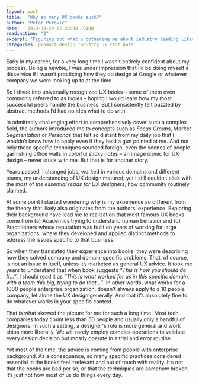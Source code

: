 ```yaml
---
layout: post
title:  "Why so many UX books suck?"
author: "Petar Perovic"
date:   2019-09-29 22:30:00 +0100
readingtime: "2"
excerpt: "Figuring out what’s bothering me about industry leading literature"
categories: product design industry ux rant hate
---
```


Early in my career, for a very long time I wasn’t entirely confident about my process. Being a newbie, I was under impression that I’d be doing myself a disservice if I wasn’t practicing how they do design at Google or whatever company we were looking up to at the time.

So I dived into universally recognized UX books – some of them even commonly referred to as _bibles_ – hoping I would learn how my most successful peers handle the business. But I consistently felt puzzled by abstract methods I’d had no idea what to do with.

In admittedly challenging effort to comprehensively cover such a complex field, the authors introduced me to concepts such as _Focus Groups_, _Market Segmentation_ or _Personas_ that felt so distant from my daily job that I wouldn’t know how to apply even if they held a gun pointed at me. And not only these specific techniques sounded foreign, even the scenes of people garnishing office walls in colorful sticky notes – an image iconic for UX design – never stuck with me. But that is for another story.

Years passed, I changed jobs, worked in various domains and different teams, my understanding of UX design matured, yet I still couldn’t click with the most of _the essential reads for UX designers_, how community routinely claimed.

At some point I started wondering why is my experience so different from the theory that likely also originates from the authors’ experience. Exploring their background have lead me to realization that most famous UX books come from (a) Academics trying to understand human behavior and (b) Practitioners whose reputation was built on years of working for large organizations, where they developed and applied distinct methods to address the issues specific to that business.

So when they translated their experience into books, they were describing how they solved company and domain-specific problems. That, of course, is not an issue in itself, unless it’s marketed as general UX advice. It took me years to understand that when book suggests _“This is how you should do X…”_, I should read it as _“This is what worked for us in this specific domain, with a team this big, trying to do that…”_. In other words, what works for a 1000 people enterprise organization, doesn't always apply to a 10 people company, let alone the UX design generally. And that it’s absolutely fine to do whatever works in your specific context.

That is what skewed the picture for me for such a long time. Most tech companies today count less than 50 people and usually only a handful of designers. In such a setting, a designer's role is more general and work ships more liberally. We will rarely employ complex operations to validate every design decision but mostly operate in a trial and error routine.

Yet most of the time, the advice is coming from people with enterprise background. As a consequence, so many specific practices considered essential in the books feel irrelevant and out of touch with reality. It’s not that the books are bad per se, or that the techniques are somehow broken, it’s just not how most of us do things every day.